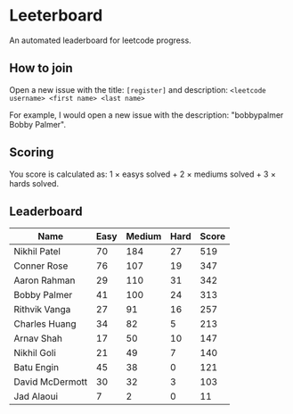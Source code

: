# Leeterboard

An automated leaderboard for leetcode progress.

## How to join

Open a new issue with the title: `[register]` and description:
`<leetcode username> <first name> <last name>`

For example, I would open a new issue with the description: "bobbypalmer Bobby Palmer".

## Scoring

You score is calculated as:
1 $\times$ easys solved + 2 $\times$ mediums solved + 3 $\times$ hards solved.

## Leaderboard
| Name | Easy | Medium | Hard | Score |
| --- | --- | --- | --- | --- |
| Nikhil Patel | 70 | 184 | 27 | 519 |
| Conner Rose | 76 | 107 | 19 | 347 |
| Aaron Rahman | 29 | 110 | 31 | 342 |
| Bobby Palmer | 41 | 100 | 24 | 313 |
| Rithvik Vanga | 27 | 91 | 16 | 257 |
| Charles Huang | 34 | 82 | 5 | 213 |
| Arnav Shah | 17 | 50 | 10 | 147 |
| Nikhil Goli | 21 | 49 | 7 | 140 |
| Batu Engin | 45 | 38 | 0 | 121 |
| David McDermott | 30 | 32 | 3 | 103 |
| Jad Alaoui | 7 | 2 | 0 | 11 |
